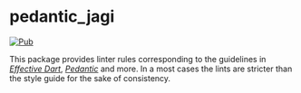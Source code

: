 # pedantic_jagi

[![Pub](https://img.shields.io/pub/v/pedantic_jagi.svg)](https://pub.dev/packages/pedantic_jagi)

This package provides linter rules corresponding to the guidelines in
_[Effective Dart][]_, _[Pedantic][]_ and more. In a most cases the lints 
are stricter than the style guide for the sake of consistency.

[effective dart]: https://dart.dev/guides/language/effective-dart
[pedantic]: https://github.com/dart-lang/pedantic